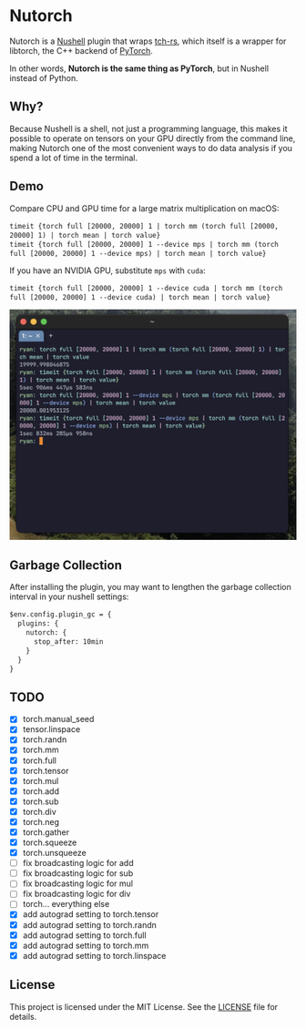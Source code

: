 # Nutorch

Nutorch is a [Nushell](https://github.com/nushell/nushell) plugin that wraps
[tch-rs](https://github.com/LaurentMazare/tch-rs), which itself is a wrapper for
libtorch, the C++ backend of [PyTorch](https://pytorch.org/).

In other words, **Nutorch is the same thing as PyTorch**, but in Nushell instead
of Python.

## Why?

Because Nushell is a shell, not just a programming language, this makes it
possible to operate on tensors on your GPU directly from the command line,
making Nutorch one of the most convenient ways to do data analysis if you spend
a lot of time in the terminal.

## Demo

Compare CPU and GPU time for a large matrix multiplication on macOS:

```nu
timeit {torch full [20000, 20000] 1 | torch mm (torch full [20000, 20000] 1) | torch mean | torch value}
timeit {torch full [20000, 20000] 1 --device mps | torch mm (torch full [20000, 20000] 1 --device mps) | torch mean | torch value}
```

If you have an NVIDIA GPU, substitute `mps` with `cuda`:

```nu
timeit {torch full [20000, 20000] 1 --device cuda | torch mm (torch full [20000, 20000] 1 --device cuda) | torch mean | torch value}
```

![Matmul Demo](./raw-images/screenshot-matmul.png)

## Garbage Collection

After installing the plugin, you may want to lengthen the garbage collection
interval in your nushell settings:

```nu
$env.config.plugin_gc = {
  plugins: {
    nutorch: {
      stop_after: 10min
    }
  }
}
```

## TODO

- [x] torch.manual_seed
- [x] tensor.linspace
- [x] torch.randn
- [x] torch.mm
- [x] torch.full
- [x] torch.tensor
- [x] torch.mul
- [x] torch.add
- [x] torch.sub
- [x] torch.div
- [x] torch.neg
- [x] torch.gather
- [x] torch.squeeze
- [x] torch.unsqueeze
- [ ] fix broadcasting logic for add
- [ ] fix broadcasting logic for sub
- [ ] fix broadcasting logic for mul
- [ ] fix broadcasting logic for div
- [ ] torch... everything else
- [x] add autograd setting to torch.tensor
- [x] add autograd setting to torch.randn
- [x] add autograd setting to torch.full
- [x] add autograd setting to torch.mm
- [x] add autograd setting to torch.linspace

## License

This project is licensed under the MIT License. See the [LICENSE](LICENSE) file
for details.
